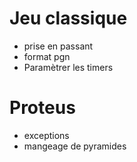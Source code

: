 # Jeu classique
 - prise en passant
 - format pgn
 - Paramètrer les timers

# Proteus
 - exceptions
 - mangeage de pyramides

